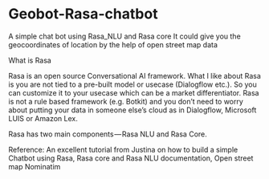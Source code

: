 # Geobot-Rasa-chatbot
A simple chat bot using Rasa_NLU and Rasa core 
It could give you the geocoordinates of location by the help of open street map data

What is Rasa

Rasa is an open source Conversational AI framework. What I like about Rasa is you are not tied to a pre-built model or usecase (Dialogflow etc.). So you can customize it to your usecase which can be a market differentiator. Rasa is not a rule based framework (e.g. Botkit) and you don’t need to worry about putting your data in someone else’s cloud as in Dialogflow, Microsoft LUIS or Amazon Lex.

Rasa has two main components — Rasa NLU and Rasa Core.





Reference:
An excellent tutorial from Justina on how to build a simple Chatbot using Rasa,
Rasa core and Rasa NLU documentation,
Open street map Nominatim
